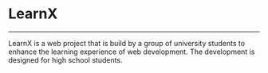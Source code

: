 # LearnX
--------
LearnX is a web project that is build by a group of university students to enhance the learning experience of web development.
The development is designed for high school students.